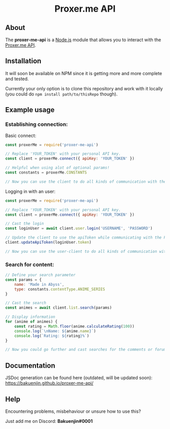 <div align="center">
  <p>
    <h1>Proxer.me API</h1>
  </p>
</div>

## About

The **proxer-me-api** is a [Node.js](https://nodejs.org) module that allows you to interact with the [Proxer.me API](https://proxer.me/wiki/Proxer_API/v1).

## Installation

It will soon be available on NPM since it is getting more and more complete and tested.

Currently your only option is to clone this repository and work with it locally (you could do `npm install path/to/thisRepo` though).

## Example usage

### Establishing connection:

Basic connect:

```js
const proxerMe = require('proxer-me-api')

// Replace 'YOUR_TOKEN' with your personal API key.
const client = proxerMe.connect({ apiKey: 'YOUR_TOKEN' })

// Helpful when using alot of optional params!
const constants = proxerMe.CONSTANTS

// Now you can use the client to do all kinds of communication with the Proxer.me API
```

Logging in with an user:

```js
const proxerMe = require('proxer-me-api')

// Replace 'YOUR_TOKEN' with your personal API key.
const client = proxerMe.connect({ apiKey: 'YOUR_TOKEN' })

// Cast the login
const loginUser = await client.user.login('USERNAME', 'PASSWORD')

// Update the client to use the apiToken while communicating with the Proxer.me API
client.updateApiToken(loginUser.token)

// Now you can use the user-client to do all kinds of communication with the Proxer.me API including chat, messenger and user settings.
```

### Search for content:

```js
// Define your search parameter
const params = {
    name: 'Made in Abyss',
    type: constants.contentType.ANIME_SERIES
}

// Cast the search
const animes = await client.list.search(params)

// Display information
for (anime of animes) {
    const rating = Math.floor(anime.calculateRating(100))
    console.log(`\nName: ${anime.name}`)
    console.log(`Rating: ${rating}%`)
}

// Now you could go further and cast searches for the comments or forum threads for each anime or even get the stream links.
```

## Documentation

JSDoc generation can be found here (outdated, will be updated soon):
https://bakuenjin.github.io/proxer-me-api/

## Help

Encountering problems, misbehaviour or unsure how to use this?

Just add me on Discord: **Bakuenjin#0001**
